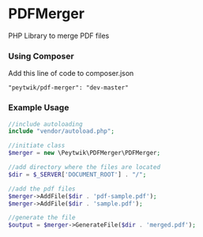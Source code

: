 # PDFMerger
PHP Library to merge PDF files

### Using Composer
Add this line of code to composer.json
```
"peytwik/pdf-merger": "dev-master"
```

### Example Usage
```php
//include autoloading
include "vendor/autoload.php";

//initiate class
$merger = new \Peytwik\PDFMerger\PDFMerger;

//add directory where the files are located
$dir = $_SERVER['DOCUMENT_ROOT'] . "/";

//add the pdf files
$merger->AddFile($dir . 'pdf-sample.pdf');
$merger->AddFile($dir . 'sample.pdf');

//generate the file
$output = $merger->GenerateFile($dir . 'merged.pdf');

```